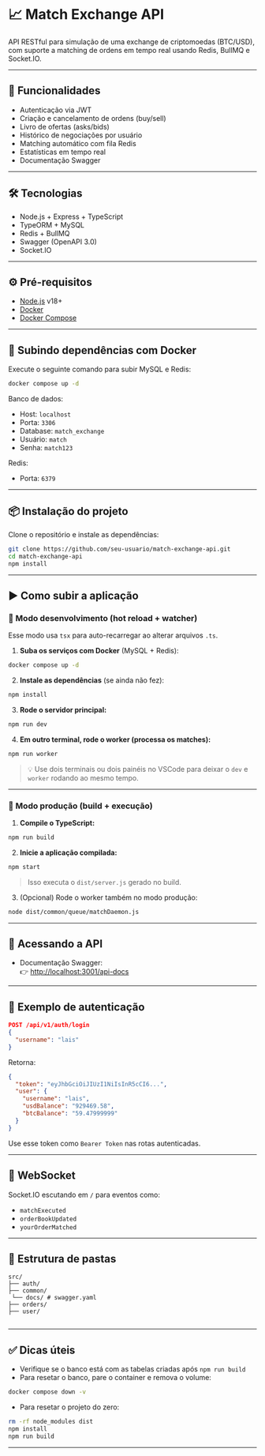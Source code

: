 # 📈 Match Exchange API

API RESTful para simulação de uma exchange de criptomoedas (BTC/USD), com suporte a matching de ordens em tempo real usando Redis, BullMQ e Socket.IO.

---

## 🚀 Funcionalidades

- Autenticação via JWT
- Criação e cancelamento de ordens (buy/sell)
- Livro de ofertas (asks/bids)
- Histórico de negociações por usuário
- Matching automático com fila Redis
- Estatísticas em tempo real
- Documentação Swagger

---

## 🛠️ Tecnologias

- Node.js + Express + TypeScript
- TypeORM + MySQL
- Redis + BullMQ
- Swagger (OpenAPI 3.0)
- Socket.IO

---

## ⚙️ Pré-requisitos

- [Node.js](https://nodejs.org/) v18+
- [Docker](https://www.docker.com/)
- [Docker Compose](https://docs.docker.com/compose/)

---

## 🐳 Subindo dependências com Docker

Execute o seguinte comando para subir MySQL e Redis:

```bash
docker compose up -d
```

Banco de dados:

- Host: `localhost`
- Porta: `3306`
- Database: `match_exchange`
- Usuário: `match`
- Senha: `match123`

Redis:

- Porta: `6379`

---

## 📦 Instalação do projeto

Clone o repositório e instale as dependências:

```bash
git clone https://github.com/seu-usuario/match-exchange-api.git
cd match-exchange-api
npm install
```

---

## ▶️ Como subir a aplicação

### 🔧 Modo desenvolvimento (hot reload + watcher)

Esse modo usa `tsx` para auto-recarregar ao alterar arquivos `.ts`.

1. **Suba os serviços com Docker** (MySQL + Redis):

```bash
docker compose up -d
```

2. **Instale as dependências** (se ainda não fez):

```bash
npm install
```

3. **Rode o servidor principal:**

```bash
npm run dev
```

4. **Em outro terminal, rode o worker (processa os matches):**

```bash
npm run worker
```

> 💡 Use dois terminais ou dois painéis no VSCode para deixar o `dev` e `worker` rodando ao mesmo tempo.

---

### 🚀 Modo produção (build + execução)

1. **Compile o TypeScript:**

```bash
npm run build
```

2. **Inicie a aplicação compilada:**

```bash
npm start
```

> Isso executa o `dist/server.js` gerado no build.

3. (Opcional) Rode o worker também no modo produção:

```bash
node dist/common/queue/matchDaemon.js
```

---

## 🧪 Acessando a API

- Documentação Swagger:  
  👉 [http://localhost:3001/api-docs](http://localhost:3001/api-docs)

---

## 🔐 Exemplo de autenticação

```json
POST /api/v1/auth/login
{
  "username": "lais"
}
```

Retorna:

```json
{
  "token": "eyJhbGciOiJIUzI1NiIsInR5cCI6...",
  "user": {
    "username": "lais",
    "usdBalance": "929469.58",
    "btcBalance": "59.47999999"
  }
}
```

Use esse token como `Bearer Token` nas rotas autenticadas.

---

## 📡 WebSocket

Socket.IO escutando em `/` para eventos como:

- `matchExecuted`
- `orderBookUpdated`
- `yourOrderMatched`

---

## 📁 Estrutura de pastas

```
src/
├── auth/
├── common/
 └── docs/ # swagger.yaml
├── orders/
├── user/
           
```

---

## ✅ Dicas úteis

- Verifique se o banco está com as tabelas criadas após `npm run build`
- Para resetar o banco, pare o container e remova o volume:

```bash
docker compose down -v
```

- Para resetar o projeto do zero:

```bash
rm -rf node_modules dist
npm install
npm run build
```

---



